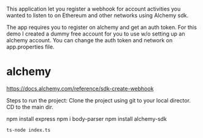 
This application let you register a webhook for account activities you wanted to listen to on Ethereum and other networks using Alchemy sdk. 

The app requires you to register on alchemy and get an auth token. For this demo I created a dummy free account for you to use w/o setting up an alchemy account. You can change the auth token and network on app.properties file.

# alchemy
https://docs.alchemy.com/reference/sdk-create-webhook 

Steps to run the project: 
Clone the project using git to your local director. 
CD to the main dir.

npm install express
npm i body-parser
npm install alchemy-sdk

```bash
ts-node index.ts
```

